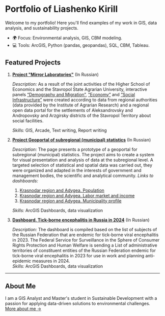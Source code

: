 # Portfolio of Liashenko Kirill

Welcome to my portfolio! Here you'll find examples of my work in GIS, data analysis, and sustainability projects.  
- 🌍 Focus: Environmental analysis, GIS, CBM modeling.  
- 💻 Tools: ArcGIS, Python (pandas, geopandas), SQL, CBM, Tableau.  

## Featured Projects
1. **[Project "Mirror Laboratories"](https://geoportal.hse.ru/portal/apps/storymaps/stories/93c0e34807a94576a5ee8e002fd5bffc)** (In Russian)

   *Description:* As a result of the joint activities of the Higher School of Economics and the Stavropol State Agrarian University, interactive panels [“Demography and Migration”](https://geoportal.hse.ru/portal/apps/dashboards/2caf8086c23543188396c824cb769661), [“Economy”](https://geoportal.hse.ru/portal/apps/dashboards/ba748009f2ad4963af7d1ff2777b97fe) and [“Social Infrastructure”](https://geoportal.hse.ru/portal/apps/dashboards/11e3920c23024bac95ba3da5b95631e5) were created according to data from regional authorities (data provided by the Institute of Agrarian Research) and a regional open data portal for the settlements of Aleksandrovsky and Andropovsky and Arzgirsky districts of the Stavropol Territory about social facilities.
   
   *Skills:* GIS, Arcade, Text writing, Report writing 

2. **[Project Geoportal of subregional (municipal) statistics](https://geoportal.hse.ru/portal/apps/storymaps/stories/4507c1bebaa04d788c5116af2755fbd7)**  (In Russian)

   *Description:* The page presents a prototype of a geoportal for subregional (municipal) statistics. The project aims to create a system for visual presentation and analysis of data at the subregional level. A targeted selection of statistical and spatial data was carried out, they were organized and adapted in the interests of government and management bodies, the scientific and analytical community.
   *Links to dashboards:*
   1. [Krasnodar region and Adygea. Population](https://geoportal.hse.ru/portal/apps/dashboards/70b2983ba5ea481083c50bee84b06f9e)
   2. [Krasnodar region and Adygea. Labor market and income](https://geoportal.hse.ru/portal/apps/dashboards/317fea6a399e4b498e3576cfaa6318b7)
   3. [Krasnodar region and Adygea. Municipality profile](https://geoportal.hse.ru/portal/apps/dashboards/b8709c0b096e42148defc8c910ebc54c)
   
   *Skills:* ArcGIS Dashboards, data visualization
   
  4. **[Dashboard. Tick-borne encephalitis in Russia in 2024](https://geoportal.hse.ru/portal/apps/dashboards/330dc125e2c84e50b78617300194fbbb)**  (In Russian)

     *Description:* The dashboard is compiled based on the list of subjects of the Russian Federation that are endemic for tick-borne viral encephalitis in 2023.
The Federal Service for Surveillance in the Sphere of Consumer Rights Protection and Human Welfare is sending a List of administrative territories of constituent entities of the Russian Federation endemic for tick-borne viral encephalitis in 2023 for use in work and planning anti-epidemic measures in 2024.  
   *Skills:* ArcGIS Dashboards, data visualization

   
---

## About Me
I am a GIS Analyst and Master's student in Sustainable Development with a passion for applying data-driven solutions to environmental challenges.  
[More about me →](contact.md)

